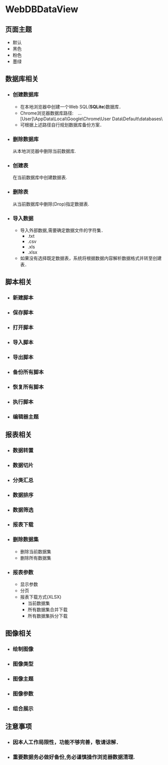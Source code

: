 # WebDBDataView

## 页面主题
+ 默认
+ 黑色
+ 粉色
+ 墨绿

## 数据库相关
+ ### 创建数据库
    + 在本地浏览器中创建一个Web SQL(**SQLite**)数据库．
    + Chrome浏览器数据库路径:　...[User]\AppData\Local\Google\Chrome\User Data\Default\databases\
    + 可根据上述路径自行规划数据库备份方案．
+ ### 删除数据库
    从本地浏览器中删除当前数据库.

+ ### 创建表
    在当前数据库中创建数据表.

+ ### 删除表
    从当前数据库中删除(Drop)指定数据表.

+ ### 导入数据
    + 导入外部数据,需要确定数据文件的字符集．
        + .txt
        + .csv
        + .xls
        + .xlsx
    + 如果没有选择既定数据表，系统将根据数据内容解析数据格式并转至创建表．

## 脚本相关
+ ### 新建脚本
+ ### 保存脚本
+ ### 打开脚本
+ ### 导入脚本
+ ### 导出脚本
+ ### 备份所有脚本
+ ### 恢复所有脚本
+ ### 执行脚本
+ ### 编辑器主题

## 报表相关
+ ### 数据转置
+ ### 数据切片
+ ### 分类汇总
+ ### 数据排序
+ ### 数据筛选
+ ### 报表下载
+ ### 删除数据集
    + 删除当前数据集
    + 删除所有数据集
+ ### 报表参数
    + 显示参数
    + 分页
    + 报表下载方式(XLSX)
        + 当前数据集
        + 所有数据集合并下载
        + 所有数据集拆分下载

## 图像相关
+ ### 绘制图像
+ ### 图像类型
+ ### 图像主题
+ ### 图像参数
+ ### 组合展示

## 注意事项
+ ### 因本人工作局限性，功能不够完善，敬请谅解．
+ ### 重要数据务必做好备份,**务必谨慎操作浏览器数据清理**.


